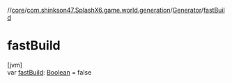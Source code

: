 //[core](../../../index.md)/[com.shinkson47.SplashX6.game.world.generation](../index.md)/[Generator](index.md)/[fastBuild](fast-build.md)

# fastBuild

[jvm]\
var [fastBuild](fast-build.md): [Boolean](https://kotlinlang.org/api/latest/jvm/stdlib/kotlin/-boolean/index.html) = false
